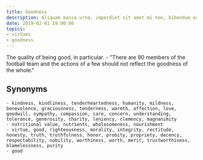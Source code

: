```yaml
---
title: Goodness
description: Aliquam massa urna, imperdiet sit amet mi non, bibendum euismod est.
date: 2019-02-01 19:00:00
topics: 
- virtues
- goodness
---
```


The quality of being good, in particular.
	- "There are 90 members of the football team and the actions of a few should not reflect the goodness of the whole."

## Synonyms
	- kindness, kindliness, tenderheartedness, humanity, mildness, benevolence, graciousness, tenderness, warmth, affection, love, goodwill, sympathy, compassion, care, concern, understanding, tolerance, generosity, charity, leniency, clemency, magnanimity
	- nutritional value, nutrients, wholesomeness, nourishment
	- virtue, good, righteousness, morality, integrity, rectitude, honesty, truth, truthfulness, honor, probity, propriety, decency, respectability, nobility, worthiness, worth, merit, trustworthiness, blamelessness, purity
	- good

